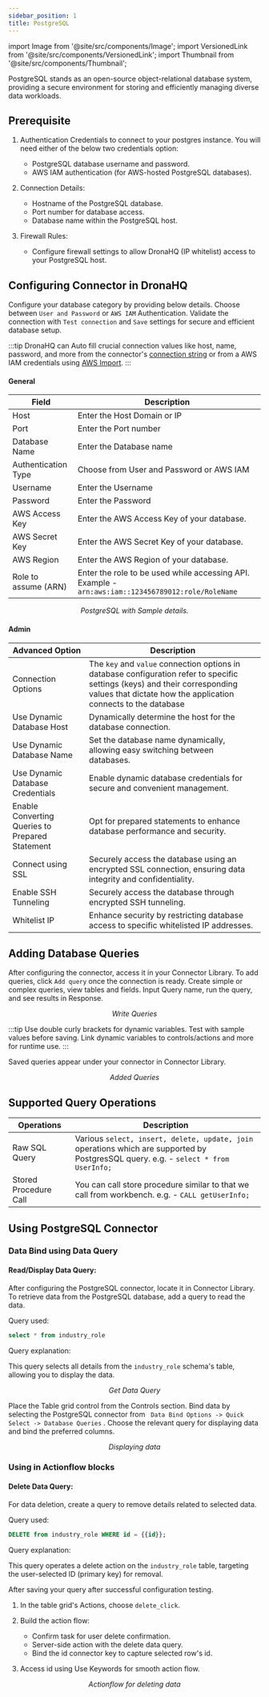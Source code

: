 ```yaml
---
sidebar_position: 1
title: PostgreSQL
---
```

import Image from '@site/src/components/Image';
import VersionedLink from '@site/src/components/VersionedLink';
import Thumbnail from '@site/src/components/Thumbnail';
 

PostgreSQL stands as an open-source object-relational database system, providing a secure environment for storing and efficiently managing diverse data workloads. 


## Prerequisite


1. Authentication Credentials to connect to your postgres instance. You will need either of the below two credentials option:
   - PostgreSQL database username and password.
   - AWS IAM authentication (for AWS-hosted PostgreSQL databases).


2. Connection Details:
   - Hostname of the PostgreSQL database.
   - Port number for database access.
   - Database name within the PostgreSQL host.

3. Firewall Rules:
   - Configure firewall settings to allow DronaHQ (IP whitelist) access to your PostgreSQL host.


## Configuring Connector in DronaHQ

Configure your database category by providing below details. Choose between `User and Password` or `AWS IAM` Authentication. Validate the connection with `Test connection` and `Save` settings for secure and efficient database setup.

:::tip
DronaHQ can Auto fill crucial connection values like host, name, password, and more from the connector's [connection string](https://www.postgresql.org/docs/current/libpq-connect.html#LIBPQ-CONNSTRING) or from a AWS IAM credentials using [AWS Import](/datasource-concepts/aws-import).
:::


#### General 

| Field                | Description                             |
|----------------------|-----------------------------------------|
| Host                 | Enter the Host Domain or IP             |
| Port                 | Enter the Port number                   |
| Database Name        | Enter the Database name                 |
| Authentication Type | Choose from User and Password or AWS IAM |
| Username             | Enter the Username                      |
| Password             | Enter the Password                      |
| AWS Access Key             | Enter the AWS Access Key  of your database.      |
| AWS Secret Key | Enter the AWS Secret Key of your database.                      |
| AWS Region | Enter the AWS Region of your database.                   |
| Role to assume (ARN) | Enter the role to be used while accessing API. Example - `arn:aws:iam::123456789012:role/RoleName`|

<figure>
  <Thumbnail src="/img/reference/connectors/postgresql/details.png" alt="PostgreSQL with Sample details." />
  <figcaption align = "center"><i>PostgreSQL with Sample details.</i></figcaption>
</figure>

#### Admin

| Advanced Option   | Description    |
|--------------------|---------------------|
| Connection Options | The `key` and `value` connection options in database configuration refer to specific settings (keys) and their corresponding values that dictate how the application connects to the database |
| Use Dynamic Database Host                | Dynamically determine the host for the database connection.                               |
| Use Dynamic Database Name                | Set the database name dynamically, allowing easy switching between databases.              |
| <VersionedLink to = "../../datasource-concepts/dynamic-credentials"> Use Dynamic Database Credentials        </VersionedLink> | Enable dynamic database credentials for secure and convenient management.                  |
| <VersionedLink to = "../../datasource-concepts/prepared-statements"> Enable Converting Queries to Prepared Statement </VersionedLink>| Opt for prepared statements to enhance database performance and security.          |
| <VersionedLink to = "../../datasource-concepts/ssl-configurations"> Connect using SSL  </VersionedLink> | Securely access the database using an encrypted SSL connection, ensuring data integrity and confidentiality. |
| <VersionedLink to = "../../datasource-concepts/ssh-tunneling"> Enable SSH Tunneling          </VersionedLink>           | Securely access the database through encrypted SSH tunneling.                              |
| <VersionedLink to = "../../datasource-concepts/whitelisting-dronahq-ip"> Whitelist IP                 </VersionedLink>            | Enhance security by restricting database access to specific whitelisted IP addresses.     |


## Adding Database Queries
After configuring the connector, access it in your Connector Library. 
To add queries, click `Add query` once the connection is ready. Create simple or complex queries, view tables and fields. Input Query name, run the query, and see results in Response.

<figure>
  <Thumbnail src="/img/reference/connectors/postgresql/data-query.jpeg" alt="Write Queries" />
  <figcaption align = "center"><i>Write Queries</i></figcaption>
</figure>

:::tip
Use double curly brackets for dynamic variables. Test with sample values before saving. Link dynamic variables to controls/actions and more for runtime use. 
:::

Saved queries appear under your connector in Connector Library.

<figure>
  <Thumbnail src="/img/reference/connectors/postgresql/queries.jpeg" alt="Added Queries" />
  <figcaption align = "center"><i>Added Queries</i></figcaption>
</figure>

## Supported Query Operations

| Operations   | Description    |
|--------------------|---------------------|
| Raw SQL Query | Various `select, insert, delete, update, join` operations which are supported by PostgresSQL query. e.g. - `select * from UserInfo;` |
| Stored Procedure Call | You can call store procedure similar to that we call from workbench. e.g. - `CALL getUserInfo;` |


## Using PostgreSQL Connector

### Data Bind using Data Query

#### Read/Display Data Query: 

After configuring the PostgreSQL connector, locate it in Connector Library. To retrieve data from the PostgreSQL database, add a query to read the data.

Query used:

```sql
select * from industry_role
```

Query explanation:

This query selects all details from the `industry_role` schema's table, allowing you to display the data.

<figure>
  <Thumbnail src="/img/reference/connectors/postgresql/get-data.png" alt="Get Data Query" />
  <figcaption align = "center"><i>Get Data Query</i></figcaption>
</figure>


Place the Table grid control from the Controls section. Bind data by selecting the PostgreSQL connector from ` Data Bind Options -> Quick Select -> Database Queries` . Choose the relevant query for displaying data and bind the preferred columns.

<figure>
  <Thumbnail src="/img/reference/connectors/postgresql/display.png" alt="Displaying data" />
  <figcaption align = "center"><i>Displaying data</i></figcaption>
</figure>


### Using in Actionflow blocks

#### Delete Data Query: ### 

For data deletion, create a query to remove details related to selected data.

Query used:

```sql
DELETE from industry_role WHERE id = {{id}};
```

Query explanation:

This query operates a delete action on the `industry_role` table, targeting the user-selected ID (primary key) for removal.


After saving your query after successful configuration testing.

1. In the table grid's Actions, choose `delete_click`.

2. Build the action flow:
   - Confirm task for user delete confirmation.
   - Server-side action with the delete data query.
   - Bind the id connector key to capture selected row's id.

3. Access id using Use Keywords for smooth action flow.


<figure>
  <Thumbnail src="/img/reference/connectors/postgresql/delete.png" alt="Actionflow for deleting data" />
  <figcaption align = "center"><i>Actionflow for deleting data</i></figcaption>
</figure>